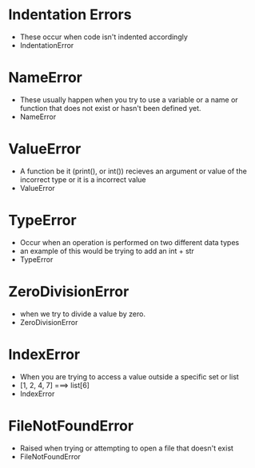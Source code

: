 # Indentation Errors
- These occur when code isn't indented accordingly
- IndentationError

# NameError
- These usually happen when you try to use a variable
or a name or function that does not exist or hasn't been
defined yet.
- NameError

# ValueError
- A function be it (print(), or int()) recieves an argument
or value of the incorrect type or it is a incorrect value
- ValueError

# TypeError
- Occur when an operation is performed on two different data types
- an example of this would be trying to add an int + str 
- TypeError

# ZeroDivisionError
- when we try to divide a value by zero.
- ZeroDivisionError

# IndexError
- When you are trying to access a value outside a specific set or list
- [1, 2, 4, 7] ===> list[6]
- IndexError

# FileNotFoundError
- Raised when trying or attempting to open a file that doesn't exist
- FileNotFoundError